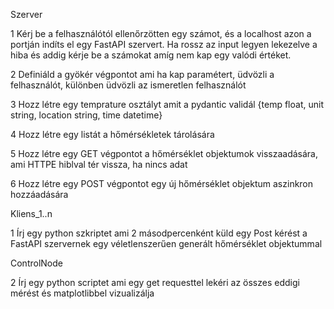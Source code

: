 Szerver

1 Kérj be a felhasználótól ellenőrzötten egy számot, és a localhost azon a portján indíts el egy FastAPI szervert.
  Ha rossz az input legyen lekezelve a hiba és addig kérje be a számokat amíg nem kap egy valódi értéket.

2 Definiáld a gyökér végpontot ami ha kap paramétert, üdvözli a felhasználót, különben üdvözli az ismeretlen felhasználót

3 Hozz létre egy temprature osztályt amit a pydantic validál
 {temp float, unit string, location string, time datetime}

4 Hozz létre egy listát a hőmérsékletek tárolására

5 Hozz létre egy GET végpontot a hőmérséklet objektumok visszaadására, ami HTTPE hiblval tér vissza, ha nincs adat

6 Hozz létre egy POST végpontot egy új hőmérséklet objektum aszinkron hozzáadására

Kliens_1..n

1 Írj egy python szkriptet ami 2 másodpercenként küld egy Post kérést a FastAPI szervernek egy véletlenszerűen generált hőmérséklet   objektummal

ControlNode

2 Írj egy python scriptet ami egy get requesttel lekéri az összes eddigi mérést és matplotlibbel vizualizálja